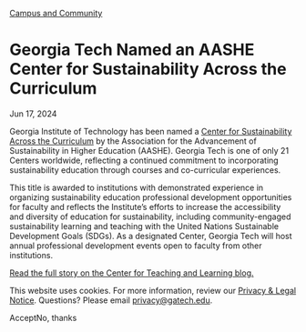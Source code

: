 [Campus and Community](https://www.gatech.edu/news/topic/campus-and-community)

# Georgia Tech Named an AASHE Center for Sustainability Across the Curriculum

Jun 17, 2024


Georgia Institute of Technology has been named a [Center for Sustainability Across the Curriculum](https://www.aashe.org/partners/centers-for-sustainability-across-the-curriculum/) by the Association for the Advancement of Sustainability in Higher Education (AASHE). Georgia Tech is one of only 21 Centers worldwide, reflecting a continued commitment to incorporating sustainability education through courses and co-curricular experiences.

This title is awarded to institutions with demonstrated experience in organizing sustainability education professional development opportunities for faculty and reflects the Institute’s efforts to increase the accessibility and diversity of education for sustainability, including community-engaged sustainability learning and teaching with the United Nations Sustainable Development Goals (SDGs). As a designated Center, Georgia Tech will host annual professional development events open to faculty from other institutions.

[Read the full story on the Center for Teaching and Learning blog.](https://blog.ctl.gatech.edu/2024/06/17/georgia-tech-named-an-aashe-center-for-sustainability-across-the-curriculum/)

This website uses cookies. For more information, review our [Privacy & Legal Notice](https://www.gatech.edu/privacy). Questions? Please email [privacy@gatech.edu](mailto:privacy@gatech.edu).


AcceptNo, thanks